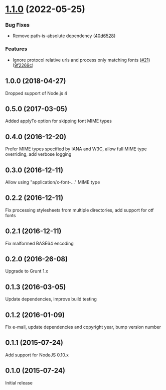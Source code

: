 # [1.1.0](https://github.com/prantlf/grunt-embed-fonts/compare/v1.0.3...v1.1.0) (2022-05-25)


### Bug Fixes

* Remove path-is-absolute dependency ([40d6528](https://github.com/prantlf/grunt-embed-fonts/commit/40d6528f74676db12badb30c2429e910424606aa))


### Features

* Ignore protocol relative urls and process only matching fonts ([#21](https://github.com/prantlf/grunt-embed-fonts/issues/21)) ([9f2269c](https://github.com/prantlf/grunt-embed-fonts/commit/9f2269c122108df8cf558f8b204c107ffef1ea14))

## 1.0.0 (2018-04-27)

Dropped support of Node.js 4

## 0.5.0 (2017-03-05)

Added applyTo option for skipping font MIME types

## 0.4.0 (2016-12-20)

Prefer MIME types specified by IANA and W3C,
allow full MIME type overriding, add verbose logging

## 0.3.0 (2016-12-11)

Allow using "application/x-font-..." MIME type

## 0.2.2 (2016-12-11)

Fix processing stylesheets from multiple directories,
add support for otf fonts

## 0.2.1 (2016-12-11)

Fix malformed BASE64 encoding

## 0.2.0 (2016-26-08)

Upgrade to Grunt 1.x

## 0.1.3 (2016-03-05)

Update dependencies, improve build testing

## 0.1.2 (2016-01-09)

Fix e-mail, update dependencies and copyright
year, bump version number

## 0.1.1 (2015-07-24)

Add support for NodeJS 0.10.x

## 0.1.0 (2015-07-24)

Initial release
